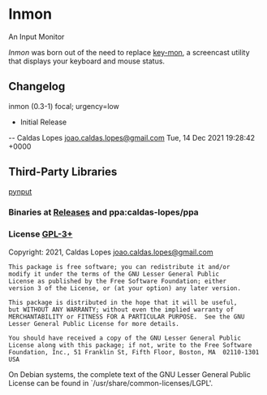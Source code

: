 Inmon
=====

An Input Monitor

*Inmon* was born out of the need to replace [key-mon](https://github.com/critiqjo/key-mon), a screencast utility that displays your keyboard and mouse status.

## Changelog

inmon (0.3-1) focal; urgency=low

  * Initial Release

 -- Caldas Lopes <joao.caldas.lopes@gmail.com>  Tue, 14 Dec 2021 19:28:42 +0000

## Third-Party Libraries

[pynput](https://github.com/moses-palmer/pynput)

### Binaries at [Releases](https://github.com/linux-man/inmon/releases) and ppa:caldas-lopes/ppa

### License [GPL-3+](LICENSE)

Copyright: 2021, Caldas Lopes    <joao.caldas.lopes@gmail.com>

    This package is free software; you can redistribute it and/or
    modify it under the terms of the GNU Lesser General Public
    License as published by the Free Software Foundation; either
    version 3 of the License, or (at your option) any later version.

    This package is distributed in the hope that it will be useful,
    but WITHOUT ANY WARRANTY; without even the implied warranty of
    MERCHANTABILITY or FITNESS FOR A PARTICULAR PURPOSE.  See the GNU
    Lesser General Public License for more details.

    You should have received a copy of the GNU Lesser General Public
    License along with this package; if not, write to the Free Software
    Foundation, Inc., 51 Franklin St, Fifth Floor, Boston, MA  02110-1301 USA

On Debian systems, the complete text of the GNU Lesser General
Public License can be found in `/usr/share/common-licenses/LGPL'.

